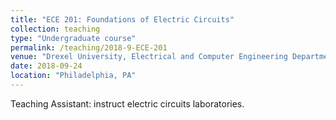```yaml
---
title: "ECE 201: Foundations of Electric Circuits"
collection: teaching
type: "Undergraduate course"
permalink: /teaching/2018-9-ECE-201
venue: "Drexel University, Electrical and Computer Engineering Department"
date: 2018-09-24
location: "Philadelphia, PA"
---
```


Teaching Assistant: instruct electric circuits laboratories.
